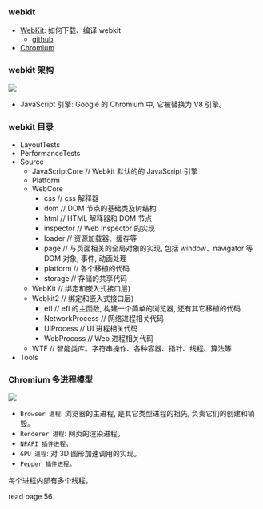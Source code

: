 ### webkit

* [WebKit](https://webkit.org/): 如何下载、编译 webkit
  * [github](https://github.com/WebKit/webkit)
* [Chromium](www.chromium.org)

### webkit 架构

![](http://with.muyunyun.cn/93c9dbe4d56eb2c5f3be2a14e265ca2b.jpg-muyy)

* JavaScript 引擎: Google 的 Chromium 中, 它被替换为 V8 引擎。

### webkit 目录

* LayoutTests
* PerformanceTests
* Source
  * JavaScriptCore // Webkit 默认的的 JavaScript 引擎
  * Platform
  * WebCore
    * css         // css 解释器
    * dom         // DOM 节点的基础类及树结构
    * html        // HTML 解释器和 DOM 节点
    * inspector   // Web Inspector 的实现
    * loader      // 资源加载器、缓存等
    * page        // 与页面相关的全局对象的实现, 包括 window、navigator 等 DOM 对象, 事件, 动画处理
    * platform    // 各个移植的代码
    * storage     // 存储的共享代码
  * WebKit        // 绑定和嵌入式接口层)
  * Webkit2       // 绑定和嵌入式接口层)
    * efl             // efl 的主函数, 构建一个简单的浏览器, 还有其它移植的代码
    * NetworkProcess  // 网络进程相关代码
    * UIProcess       // UI 进程相关代码
    * WebProcess      // Web 进程相关代码
  * WTF       // 智能类库。字符串操作、各种容器、指针、线程、算法等
* Tools

### Chromium 多进程模型

![](http://with.muyunyun.cn/af3e700cca1056b8796667751e27e7ec.jpg-muyy)

* `Browser 进程`: 浏览器的主进程, 是其它类型进程的祖先, 负责它们的创建和销毁。
* `Renderer 进程`: 网页的渲染进程。
* `NPAPI 插件进程`。
* `GPU 进程`: 对 3D 图形加速调用的实现。
* `Pepper 插件进程`。

每个进程内部有多个线程。

read page 56